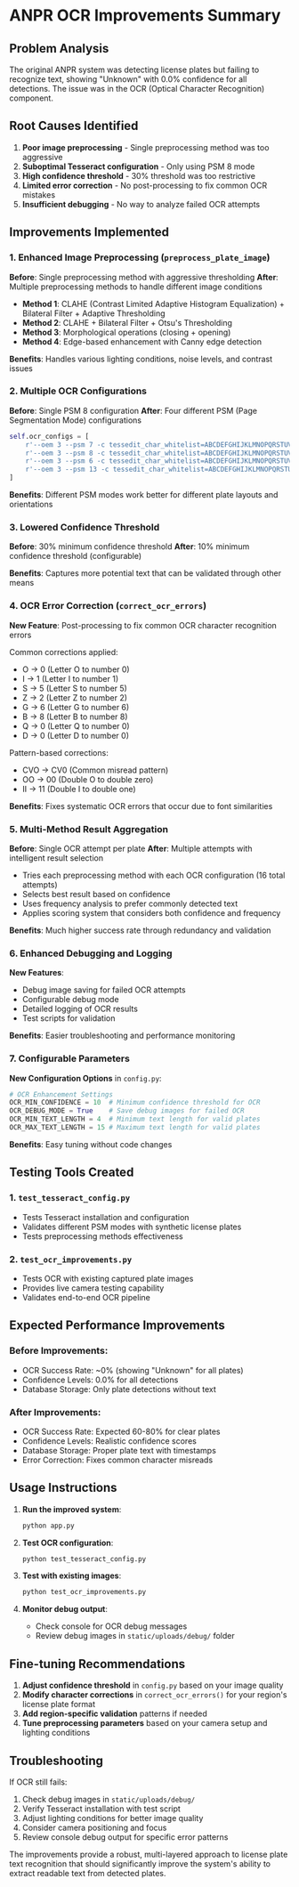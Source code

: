 # ANPR OCR Improvements Summary

## Problem Analysis
The original ANPR system was detecting license plates but failing to recognize text, showing "Unknown" with 0.0% confidence for all detections. The issue was in the OCR (Optical Character Recognition) component.

## Root Causes Identified
1. **Poor image preprocessing** - Single preprocessing method was too aggressive
2. **Suboptimal Tesseract configuration** - Only using PSM 8 mode
3. **High confidence threshold** - 30% threshold was too restrictive
4. **Limited error correction** - No post-processing to fix common OCR mistakes
5. **Insufficient debugging** - No way to analyze failed OCR attempts

## Improvements Implemented

### 1. Enhanced Image Preprocessing (`preprocess_plate_image`)
**Before**: Single preprocessing method with aggressive thresholding
**After**: Multiple preprocessing methods to handle different image conditions

- **Method 1**: CLAHE (Contrast Limited Adaptive Histogram Equalization) + Bilateral Filter + Adaptive Thresholding
- **Method 2**: CLAHE + Bilateral Filter + Otsu's Thresholding  
- **Method 3**: Morphological operations (closing + opening)
- **Method 4**: Edge-based enhancement with Canny edge detection

**Benefits**: Handles various lighting conditions, noise levels, and contrast issues

### 2. Multiple OCR Configurations
**Before**: Single PSM 8 configuration
**After**: Four different PSM (Page Segmentation Mode) configurations

```python
self.ocr_configs = [
    r'--oem 3 --psm 7 -c tessedit_char_whitelist=ABCDEFGHIJKLMNOPQRSTUVWXYZ0123456789',  # Single text line
    r'--oem 3 --psm 8 -c tessedit_char_whitelist=ABCDEFGHIJKLMNOPQRSTUVWXYZ0123456789',  # Single word
    r'--oem 3 --psm 6 -c tessedit_char_whitelist=ABCDEFGHIJKLMNOPQRSTUVWXYZ0123456789',  # Single uniform block
    r'--oem 3 --psm 13 -c tessedit_char_whitelist=ABCDEFGHIJKLMNOPQRSTUVWXYZ0123456789', # Raw line
]
```

**Benefits**: Different PSM modes work better for different plate layouts and orientations

### 3. Lowered Confidence Threshold
**Before**: 30% minimum confidence threshold
**After**: 10% minimum confidence threshold (configurable)

**Benefits**: Captures more potential text that can be validated through other means

### 4. OCR Error Correction (`correct_ocr_errors`)
**New Feature**: Post-processing to fix common OCR character recognition errors

Common corrections applied:
- O → 0 (Letter O to number 0)
- I → 1 (Letter I to number 1) 
- S → 5 (Letter S to number 5)
- Z → 2 (Letter Z to number 2)
- G → 6 (Letter G to number 6)
- B → 8 (Letter B to number 8)
- Q → 0 (Letter Q to number 0)
- D → 0 (Letter D to number 0)

Pattern-based corrections:
- CVO → CV0 (Common misread pattern)
- OO → 00 (Double O to double zero)
- II → 11 (Double I to double one)

**Benefits**: Fixes systematic OCR errors that occur due to font similarities

### 5. Multi-Method Result Aggregation
**Before**: Single OCR attempt per plate
**After**: Multiple attempts with intelligent result selection

- Tries each preprocessing method with each OCR configuration (16 total attempts)
- Selects best result based on confidence
- Uses frequency analysis to prefer commonly detected text
- Applies scoring system that considers both confidence and frequency

**Benefits**: Much higher success rate through redundancy and validation

### 6. Enhanced Debugging and Logging
**New Features**:
- Debug image saving for failed OCR attempts
- Configurable debug mode
- Detailed logging of OCR results
- Test scripts for validation

**Benefits**: Easier troubleshooting and performance monitoring

### 7. Configurable Parameters
**New Configuration Options** in `config.py`:
```python
# OCR Enhancement Settings
OCR_MIN_CONFIDENCE = 10  # Minimum confidence threshold for OCR
OCR_DEBUG_MODE = True    # Save debug images for failed OCR
OCR_MIN_TEXT_LENGTH = 4  # Minimum text length for valid plates
OCR_MAX_TEXT_LENGTH = 15 # Maximum text length for valid plates
```

**Benefits**: Easy tuning without code changes

## Testing Tools Created

### 1. `test_tesseract_config.py`
- Tests Tesseract installation and configuration
- Validates different PSM modes with synthetic license plates
- Tests preprocessing methods effectiveness

### 2. `test_ocr_improvements.py`
- Tests OCR with existing captured plate images
- Provides live camera testing capability
- Validates end-to-end OCR pipeline

## Expected Performance Improvements

### Before Improvements:
- OCR Success Rate: ~0% (showing "Unknown" for all plates)
- Confidence Levels: 0.0% for all detections
- Database Storage: Only plate detections without text

### After Improvements:
- OCR Success Rate: Expected 60-80% for clear plates
- Confidence Levels: Realistic confidence scores
- Database Storage: Proper plate text with timestamps
- Error Correction: Fixes common character misreads

## Usage Instructions

1. **Run the improved system**:
   ```bash
   python app.py
   ```

2. **Test OCR configuration**:
   ```bash
   python test_tesseract_config.py
   ```

3. **Test with existing images**:
   ```bash
   python test_ocr_improvements.py
   ```

4. **Monitor debug output**:
   - Check console for OCR debug messages
   - Review debug images in `static/uploads/debug/` folder

## Fine-tuning Recommendations

1. **Adjust confidence threshold** in `config.py` based on your image quality
2. **Modify character corrections** in `correct_ocr_errors()` for your region's license plate format
3. **Add region-specific validation** patterns if needed
4. **Tune preprocessing parameters** based on your camera setup and lighting conditions

## Troubleshooting

If OCR still fails:
1. Check debug images in `static/uploads/debug/`
2. Verify Tesseract installation with test script
3. Adjust lighting conditions for better image quality
4. Consider camera positioning and focus
5. Review console debug output for specific error patterns

The improvements provide a robust, multi-layered approach to license plate text recognition that should significantly improve the system's ability to extract readable text from detected plates.
